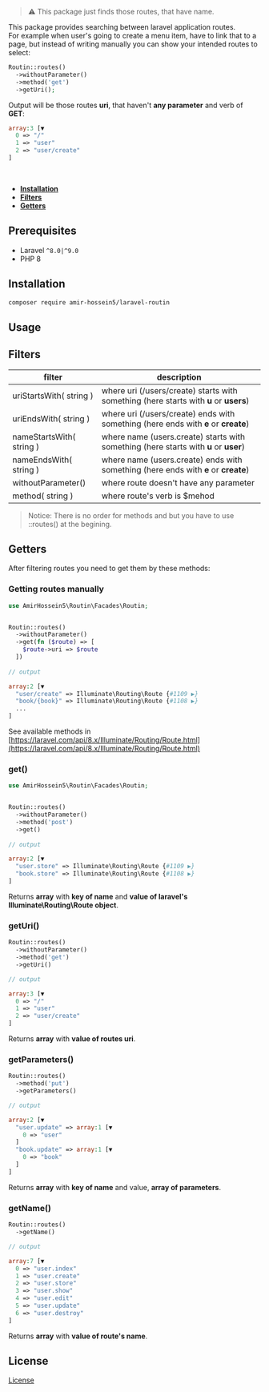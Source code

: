 > :warning: This package just finds those routes, that have name.

This package provides searching between laravel application routes. </br>
For example when user's going to create a menu item, have to link that to a page, but instead of writing manually you can show your intended routes to select:

```php
Routin::routes()
  ->withoutParameter()
  ->method('get')
  ->getUri();
```
Output will be those routes **uri**, that haven't **any parameter** and verb of **GET**:

```php
array:3 [▼
  0 => "/"
  1 => "user"
  2 => "user/create"
]
```

<br/>

- **[Installation](#installation)**
- **[Filters](#filters)**
- **[Getters](#getters)**


## Prerequisites

- Laravel ```^8.0|^9.0```
- PHP 8 


## Installation

```bash
composer require amir-hossein5/laravel-routin
```

## Usage

## Filters


| filter                                      | description                     
| ----------------------------------------|---------------------------------------------------------------------------------------|
| uriStartsWith( string  )                | where uri (/users/create) starts with something (here starts with **u** or **users**) |
| uriEndsWith( string  )                  | where uri (/users/create) ends with something (here ends with **e** or **create**)    |
| nameStartsWith( string  )               | where name (users.create) starts with something (here starts with **u** or **user**)  |
| nameEndsWith( string  )                 | where name (users.create) ends with something (here ends with **e** or **create**)    |
| withoutParameter()                      | where route doesn't have any parameter                                                | 
| method( string  )                       | where route's verb is $mehod                                                          | 

> Notice: There is no order for methods and but you have to use ::routes() at the begining.

## Getters

After filtering routes you need to get them by these methods:


### Getting routes manually

```php
use AmirHossein5\Routin\Facades\Routin;


Routin::routes()
  ->withoutParameter()
  ->get(fn ($route) => [
    $route->uri => $route
  ])
  
// output

array:2 [▼
  "user/create" => Illuminate\Routing\Route {#1109 ▶}
  "book/{book}" => Illuminate\Routing\Route {#1108 ▶}
  ...
]
```

See available methods in [https://laravel.com/api/8.x/Illuminate/Routing/Route.html](https://laravel.com/api/8.x/Illuminate/Routing/Route.html)

### get()

```php
use AmirHossein5\Routin\Facades\Routin;


Routin::routes()
  ->withoutParameter()
  ->method('post')
  ->get()
  
// output

array:2 [▼
  "user.store" => Illuminate\Routing\Route {#1109 ▶}
  "book.store" => Illuminate\Routing\Route {#1108 ▶}
]
```
Returns **array** with **key of name** and **value of laravel's Illuminate\Routing\Route object**.


### getUri()

```php
Routin::routes()
  ->withoutParameter()
  ->method('get')
  ->getUri()

// output

array:3 [▼
  0 => "/"
  1 => "user"
  2 => "user/create"
]
```
Returns **array** with **value of routes uri**.


### getParameters()

```php
Routin::routes()
  ->method('put')
  ->getParameters()

// output

array:2 [▼
  "user.update" => array:1 [▼
    0 => "user"
  ]
  "book.update" => array:1 [▼
    0 => "book"
  ]
]
```
Returns **array** with **key of name** and value, **array of parameters**.


### getName()

```php
Routin::routes()
  ->getName()

// output

array:7 [▼
  0 => "user.index"
  1 => "user.create"
  2 => "user.store"
  3 => "user.show"
  4 => "user.edit"
  5 => "user.update"
  6 => "user.destroy"
]
```
Returns **array** with **value of route's name**.



## License

[License](LICENSE)


